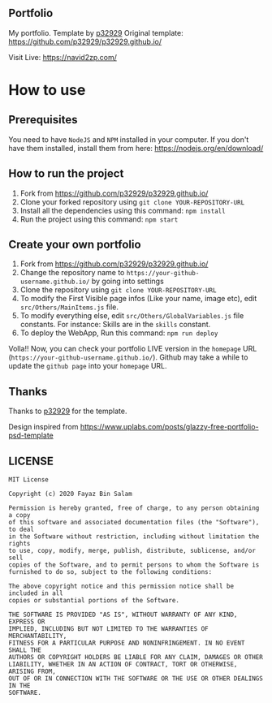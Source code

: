 ## Portfolio
My portfolio. Template by [p32929](https://github.com/p32929)
Original template: https://github.com/p32929/p32929.github.io/

Visit Live: https://navid2zp.com/

# How to use
## Prerequisites
You need to have `NodeJS` and `NPM` installed in your computer.
If you don't have them installed, install them from here: https://nodejs.org/en/download/

## How to run the project
1. Fork from https://github.com/p32929/p32929.github.io/
2. Clone your forked repository using `git clone YOUR-REPOSITORY-URL`
3. Install all the dependencies using this command:
`npm install`
4. Run the project using this command:
`npm start`

## Create your own portfolio
1. Fork from https://github.com/p32929/p32929.github.io/
2. Change the repository name to `https://your-github-username.github.io/` by going into settings
3. Clone the repository using `git clone YOUR-REPOSITORY-URL`
4. To modify the First Visible page infos (Like your name, image etc), edit `src/Others/MainItems.js` file.
5. To modify everything else, edit `src/Others/GlobalVariables.js` file constants. For instance: Skills are in the `skills` constant. 
6. To deploy the WebApp, Run this command: `npm run deploy`

Volla!! Now, you can check your portfolio LIVE version in the `homepage` URL (`https://your-github-username.github.io/`). Github may take a while to update the `github page` into your `homepage` URL.

## Thanks
Thanks to [p32929](https://github.com/p32929) for the template. 

Design inspired from https://www.uplabs.com/posts/glazzy-free-portfolio-psd-template 

## LICENSE
```
MIT License

Copyright (c) 2020 Fayaz Bin Salam

Permission is hereby granted, free of charge, to any person obtaining a copy
of this software and associated documentation files (the "Software"), to deal
in the Software without restriction, including without limitation the rights
to use, copy, modify, merge, publish, distribute, sublicense, and/or sell
copies of the Software, and to permit persons to whom the Software is
furnished to do so, subject to the following conditions:

The above copyright notice and this permission notice shall be included in all
copies or substantial portions of the Software.

THE SOFTWARE IS PROVIDED "AS IS", WITHOUT WARRANTY OF ANY KIND, EXPRESS OR
IMPLIED, INCLUDING BUT NOT LIMITED TO THE WARRANTIES OF MERCHANTABILITY,
FITNESS FOR A PARTICULAR PURPOSE AND NONINFRINGEMENT. IN NO EVENT SHALL THE
AUTHORS OR COPYRIGHT HOLDERS BE LIABLE FOR ANY CLAIM, DAMAGES OR OTHER
LIABILITY, WHETHER IN AN ACTION OF CONTRACT, TORT OR OTHERWISE, ARISING FROM,
OUT OF OR IN CONNECTION WITH THE SOFTWARE OR THE USE OR OTHER DEALINGS IN THE
SOFTWARE.

```